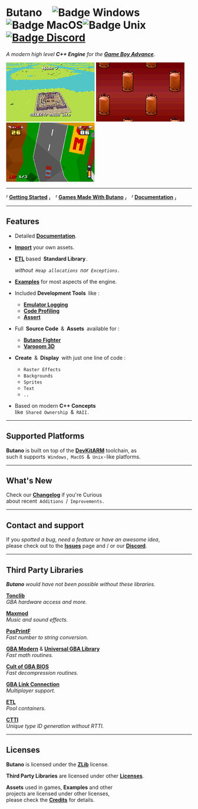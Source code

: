 
# Butano ![Badge Windows]​![Badge MacOS]​![Badge Unix] [![Badge Discord]][Discord]



*A modern high level* ***C++ Engine*** *for the* ***[Game Boy Advance]*** *.*

![Preview 1]
![Preview 2]
![Preview 3]

---

**⸢ [Getting Started] ⸥ ⸢ [Games Made With Butano] ⸥ ⸢ [Documentation] ⸥**

---

## Features

- Detailed **[Documentation]**.

- **[Import]** your own assets.

- **[ETL]** based **Standard Library** .

    *without `Heap allocations` nor `Exceptions` .*

- **[Examples]** for most aspects of the engine.

- Included **Development Tools** like :

    - **[Emulator Logging]**
    - **[Code Profiling]**
    - **[Assert]**


- Full **Source Code** & **Assets** available for :

    - **[Butano Fighter]**
    - **[Varooom 3D]**


- **Create** & **Display** with just one line of code :

    - `Raster Effects`
    - `Backgrounds`
    - `Sprites`
    - `Text`
    - `..`


- Based on modern **C++ Concepts** <br>
like `Shared Ownership` & `RAII` .

---

## Supported Platforms

**Butano** is built on top of the **[DevKitARM]** toolchain, as <br>
such it supports `Windows` , `MacOS` & `Unix` - like platforms.

---

## What's New

Check our **[Changelog]** if you're Curious <br>
about recent `Additions` / `Improvements` .

---

## Contact and support

If you *spotted a bug*, *need a feature* or *have an awesome idea*, <br>
please check out to the **[Issues]** page and / or our **[Discord]**.

---

## Third Party Libraries

***Butano*** *would have not been possible without these libraries.*

**[Tonclib]** <br>
*GBA hardware access and more.*

**[Maxmod]** <br>
*Music and sound effects.*

**[PosPrintF]** <br>
*Fast number to string conversion.*

**[GBA Modern]** & **[Universal GBA Library]**<br>
*Fast math routines.*

**[Cult of GBA BIOS]** <br>
*Fast decompression routines.*

**[GBA Link Connection]** <br>
*Multiplayer support.*

**[ETL]** <br>
*Pool containers.*

**[CTTI]** <br>
*Unique type ID generation without RTTI.*

---

## Licenses

**Butano** is licensed under the **[ZLib][License]** license.

**Third Party Libraries** are licensed under other **[Licenses]**.

**Assets** used in games, **Examples** and other <br>
projects are licensed under other licenses, <br>
please check the **[Credits]** for details.


<!----------------------------------------------------------------------------->

[Game Boy Advance]: https://en.wikipedia.org/wiki/Game_Boy_Advance

[Badge Discord]: https://img.shields.io/badge/Discord-7289DA?style=for-the-badge&logo=discord&logoColor=white
[Badge Windows]: https://img.shields.io/badge/Windows-0078D6?style=for-the-badge
[Badge MacOS]: https://img.shields.io/badge/MacOS-999999?style=for-the-badge
[Badge Unix]: https://img.shields.io/badge/Unix-000000?style=for-the-badge

[Discord]: https://discord.gg/2WS7bpJ

[Preview 1]: docs_tools/images/examples_mode_7.gif
[Preview 2]: docs_tools/images/bf_title.gif
[Preview 3]: docs_tools/images/vr3d_race.gif

[Issues]: https://github.com/GValiente/butano/issues
[Changelog]: https://gvaliente.github.io/butano/changelog.html
[Getting Started]: https://gvaliente.github.io/butano/getting_started.html
[Games Made With Butano]: games/Games.md

[License]: LICENSE
[Licenses]: licenses
[Credits]: credits

[DevKitARM]: https://devkitpro.org/

[Import]: https://gvaliente.github.io/butano/import.html
[Assert]: https://gvaliente.github.io/butano/group__assert.html
[Emulator Logging]: https://gvaliente.github.io/butano/group__log.html
[Code Profiling]: https://gvaliente.github.io/butano/group__profiler.html
[Documentation]: https://gvaliente.github.io/butano
[Examples]: https://gvaliente.github.io/butano/examples.html
[Butano Fighter]: #made-with-butano-butano-fighter
[Varooom 3D]: #made-with-butano-varooom-3d

[Tonclib]: https://www.coranac.com/projects/#tonc
[Maxmod]: https://maxmod.devkitpro.org
[PosPrintF]: http://danposluns.com/danposluns/gbadev/posprintf/index.html
[GBA Modern]: https://github.com/JoaoBaptMG/gba-modern
[Universal GBA Library]: https://github.com/AntonioND/libugba
[Cult of GBA BIOS]: https://github.com/Cult-of-GBA/BIOS
[GBA Link Connection]: https://github.com/rodri042/gba-link-connection
[ETL]: https://www.etlcpp.com/
[CTTI]: https://github.com/Manu343726/ctti
